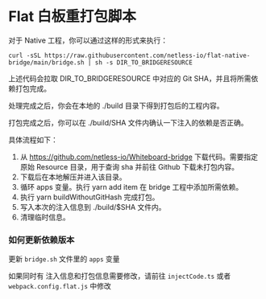 # Flat 白板重打包脚本

对于 Native 工程，你可以通过这样的形式来执行：

```shell
curl -sSL https://raw.githubusercontent.com/netless-io/flat-native-bridge/main/bridge.sh | sh -s DIR_TO_BRIDGERESOURCE
```

上述代码会拉取 DIR_TO_BRIDGERESOURCE 中对应的 Git SHA，并且将所需依赖打包完成。

处理完成之后，你会在本地的 ./build 目录下得到打包后的工程内容。

打包完成之后，你可以在 ./build/SHA 文件内确认一下注入的依赖是否正确。

具体流程如下：

1. 从 https://github.com/netless-io/Whiteboard-bridge 下载代码。需要指定原始 Resource 目录，用于查询 sha 并前往 Github 下载未打包内容。
2. 下载后在本地解压并进入该目录。
3. 循环 apps 变量。执行 yarn add item 在 bridge 工程中添加所需依赖。
4. 执行 yarn buildWithoutGitHash 完成打包。
5. 写入本次的注入信息到 ./build/$SHA 文件内。
6. 清理临时信息。

### 如何更新依赖版本

更新 `bridge.sh`  文件里的 `apps` 变量

如果同时有 注入信息和打包信息需要修改，请前往 `injectCode.ts` 或者 `webpack.config.flat.js` 中修改
